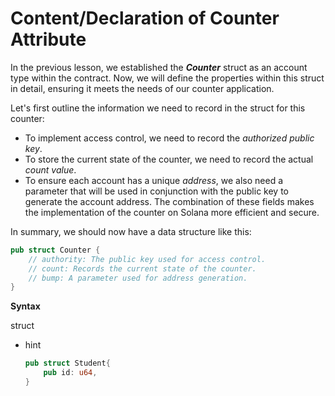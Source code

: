 # Content/Declaration of Counter Attribute

In the previous lesson, we established the ***Counter*** struct as an account type within the contract. Now, we will define the properties within this struct in detail, ensuring it meets the needs of our counter application.

Let's first outline the information we need to record in the struct for this counter:

- To implement access control, we need to record the *authorized public key*.
- To store the current state of the counter, we need to record the actual *count value*.
- To ensure each account has a unique *address*, we also need a parameter that will be used in conjunction with the public key to generate the account address. The combination of these fields makes the implementation of the counter on Solana more efficient and secure.

In summary, we should now have a data structure like this:

```rust
pub struct Counter {
    // authority: The public key used for access control.
    // count: Records the current state of the counter.
    // bump: A parameter used for address generation.
}
```

**Syntax**

struct

- hint
    
    ```rust
    pub struct Student{
        pub id: u64,
    }
    ```
